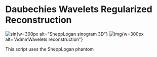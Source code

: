 # Daubechies Wavelets Regularized Reconstruction

![sin](../../documentation/docs/ExternalData/SheppLogan-Sinogram-3D.png){w=300px alt="SheppLogan sinogram 3D"}
![img](../../documentation/docs/ExternalData/AdmmWavelets.png){w=300px alt="AdmmWavelets reconstruction"}

This script uses the SheppLogan phantom

```{literalinclude} DaubechiesWavelets.sh
```
